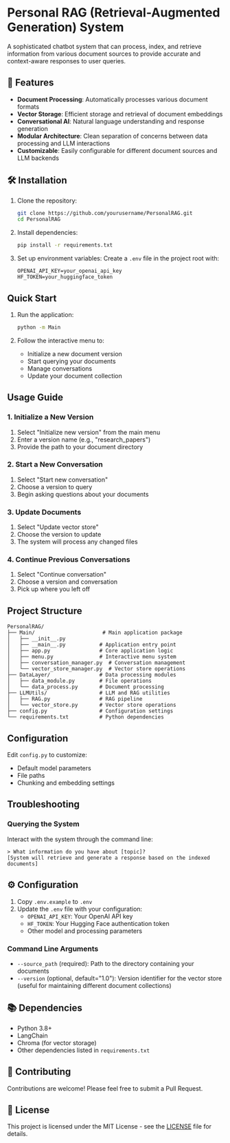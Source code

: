  # Personal RAG (Retrieval-Augmented Generation) System

A sophisticated chatbot system that can process, index, and retrieve information from various document sources to provide accurate and context-aware responses to user queries.

## 🚀 Features

- **Document Processing**: Automatically processes various document formats
- **Vector Storage**: Efficient storage and retrieval of document embeddings
- **Conversational AI**: Natural language understanding and response generation
- **Modular Architecture**: Clean separation of concerns between data processing and LLM interactions
- **Customizable**: Easily configurable for different document sources and LLM backends

## 🛠️ Installation

1. Clone the repository:
   ```bash
   git clone https://github.com/yourusername/PersonalRAG.git
   cd PersonalRAG
   ```

2. Install dependencies:
   ```bash
   pip install -r requirements.txt
   ```

3. Set up environment variables:
   Create a `.env` file in the project root with:
   ```
   OPENAI_API_KEY=your_openai_api_key
   HF_TOKEN=your_huggingface_token
   ```

## Quick Start

1. Run the application:
   ```bash
   python -m Main
   ```

2. Follow the interactive menu to:
   - Initialize a new document version
   - Start querying your documents
   - Manage conversations
   - Update your document collection

## Usage Guide

### 1. Initialize a New Version

1. Select "Initialize new version" from the main menu
2. Enter a version name (e.g., "research_papers")
3. Provide the path to your document directory

### 2. Start a New Conversation

1. Select "Start new conversation"
2. Choose a version to query
3. Begin asking questions about your documents

### 3. Update Documents

1. Select "Update vector store"
2. Choose the version to update
3. The system will process any changed files

### 4. Continue Previous Conversations

1. Select "Continue conversation"
2. Choose a version and conversation
3. Pick up where you left off

## Project Structure

```
PersonalRAG/
├── Main/                      # Main application package
│   ├── __init__.py
│   ├── __main__.py           # Application entry point
│   ├── app.py                # Core application logic
│   ├── menu.py               # Interactive menu system
│   ├── conversation_manager.py  # Conversation management
│   └── vector_store_manager.py  # Vector store operations
├── DataLayer/                # Data processing modules
│   ├── data_module.py        # File operations
│   └── data_process.py       # Document processing
├── LLMUtils/                 # LLM and RAG utilities
│   ├── RAG.py                # RAG pipeline
│   └── vector_store.py       # Vector store operations
├── config.py                 # Configuration settings
└── requirements.txt          # Python dependencies
```

## Configuration

Edit `config.py` to customize:
- Default model parameters
- File paths
- Chunking and embedding settings

## Troubleshooting

### Querying the System
Interact with the system through the command line:
```
> What information do you have about [topic]?
[System will retrieve and generate a response based on the indexed documents]
```

## ⚙️ Configuration

1. Copy `.env.example` to `.env`
2. Update the `.env` file with your configuration:
   - `OPENAI_API_KEY`: Your OpenAI API key
   - `HF_TOKEN`: Your Hugging Face authentication token
   - Other model and processing parameters

### Command Line Arguments
- `--source_path` (required): Path to the directory containing your documents
- `--version` (optional, default="1.0"): Version identifier for the vector store (useful for maintaining different document collections)

## 📚 Dependencies

- Python 3.8+
- LangChain
- Chroma (for vector storage)
- Other dependencies listed in `requirements.txt`

## 🤝 Contributing

Contributions are welcome! Please feel free to submit a Pull Request.

## 📄 License

This project is licensed under the MIT License - see the [LICENSE](LICENSE) file for details.
